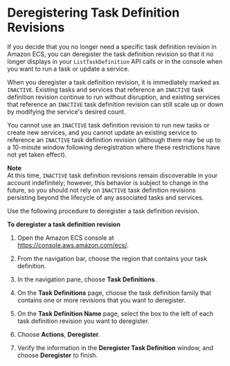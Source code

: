# Deregistering Task Definition Revisions<a name="deregister-task-definition"></a>

If you decide that you no longer need a specific task definition revision in Amazon ECS, you can deregister the task definition revision so that it no longer displays in your `ListTaskDefinition` API calls or in the console when you want to run a task or update a service\.

When you deregister a task definition revision, it is immediately marked as `INACTIVE`\. Existing tasks and services that reference an `INACTIVE` task definition revision continue to run without disruption, and existing services that reference an `INACTIVE` task definition revision can still scale up or down by modifying the service's desired count\.

You cannot use an `INACTIVE` task definition revision to run new tasks or create new services, and you cannot update an existing service to reference an `INACTIVE` task definition revision \(although there may be up to a 10\-minute window following deregistration where these restrictions have not yet taken effect\)\.

**Note**  
At this time, `INACTIVE` task definition revisions remain discoverable in your account indefinitely; however, this behavior is subject to change in the future, so you should not rely on `INACTIVE` task definition revisions persisting beyond the lifecycle of any associated tasks and services\.

Use the following procedure to deregister a task definition revision\.

**To deregister a task definition revision**

1. Open the Amazon ECS console at [https://console\.aws\.amazon\.com/ecs/](https://console.aws.amazon.com/ecs/)\.

1. From the navigation bar, choose the region that contains your task definition\.

1. In the navigation pane, choose **Task Definitions**\.

1. On the **Task Definitions** page, choose the task definition family that contains one or more revisions that you want to deregister\.

1. On the **Task Definition Name** page, select the box to the left of each task definition revision you want to deregister\.

1. Choose **Actions**, **Deregister**\.

1. Verify the information in the **Deregister Task Definition** window, and choose **Deregister** to finish\.
